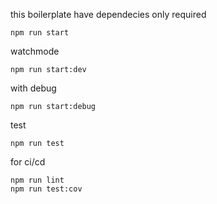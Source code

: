 this boilerplate have dependecies only required

```
npm run start
```

watchmode

```
npm run start:dev
```

with debug

```
npm run start:debug
```

test

```
npm run test
```

for ci/cd

```
npm run lint
npm run test:cov
```
